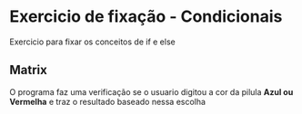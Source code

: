 <h1>Exercicio de fixação - Condicionais </h1>

<p>Exercicio para fixar os conceitos de if e else </p>

<h2>Matrix</h2>
<p>O programa faz uma verificação se o usuario digitou a cor da pilula <b>Azul ou Vermelha</b> e traz o resultado baseado 
nessa escolha</p>

